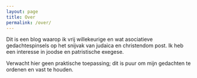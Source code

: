 ```yaml
---
layout: page
title: Over
permalink: /over/
---
```


Dit is een blog waarop ik vrij willekeurige en wat asociatieve gedachtespinsels op het snijvak van judaica en christendom post.
Ik heb een interesse in joodse en patristische exegese.

Verwacht hier geen praktische toepassing; dit is puur om mijn gedachten te ordenen en vast te houden.